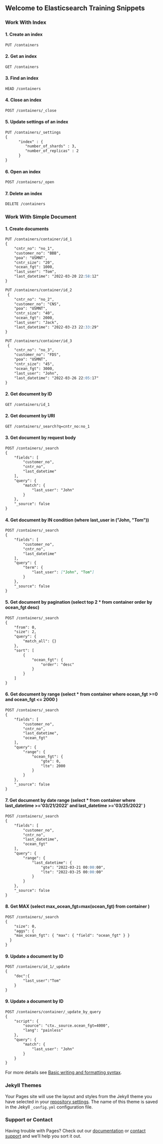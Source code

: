 ## Welcome to Elasticsearch Training Snippets

### Work With Index

#### 1. Create an index

```markdown
PUT /containers
```

#### 2. Get an index

```markdown
GET /containers
```

#### 3. Find an index

```markdown
HEAD /containers
```

#### 4. Close an index

```markdown
POST /containers/_close
```

#### 5. Update settings of an index

```markdown
PUT /containers/_settings
{
      "index" : {
         "number_of_shards" : 3,
         "number_of_replicas" : 2
      }
}
```
#### 6. Open an index
```markdown
POST /containers/_open
```
#### 7. Delete an index
```markdown
DELETE /containers
```

### Work With Simple Document

#### 1. Create documents
```markdown
PUT /containers/container/id_1
{
    "cntr_no": "no_1",
    "customer_no": "BBB",
    "poa": "USMNT",
    "cntr_size": "20",
    "ocean_fgt": 1000,
    "last_user": "Tom",
    "last_datetime": "2022-03-20 22:58:12"
}
```

```markdown
PUT /containers/container/id_2
 {
    "cntr_no": "no_2",
    "customer_no": "CNS",
    "poa": "USMNT",
    "cntr_size": "40",
    "ocean_fgt": 2000,
    "last_user": "Jack",
    "last_datetime": "2022-03-23 22:33:29"
}
```
```markdown
PUT /containers/container/id_3
 {
    "cntr_no": "no_3",
    "customer_no": "FDS",
    "poa": "USMNT",
    "cntr_size": "45",
    "ocean_fgt": 3000,
    "last_user": "John",
    "last_datetime": "2022-03-26 22:05:17"
}
```
#### 2. Get document by ID

```markdown
GET /containers/id_1
```
#### 2. Get document by URI

```markdown
GET /containers/_search?q=cntr_no:no_1
```
#### 3. Get document by request body

```markdown
POST /containers/_search
{
    "fields": [
        "customer_no",
        "cntr_no",
        "last_datetime"
    ],
    "query": {
        "match": {
            "last_user": "John"
        }
    },
    "_source": false
}
```
#### 4. Get document by IN condition (where last_user in ("John, "Tom"))

```markdown
POST /containers/_search
{
    "fields": [
        "customer_no",
        "cntr_no",
        "last_datetime"
    ],
    "query": {
        "term": {
            "last_user": ["John", "Tom"]
        }
    },
    "_source": false
}
```
#### 5. Get document by pagination (select top 2 * from container order by ocean_fgt desc)

```markdown
POST /containers/_search
{
    "from": 0,
    "size": 2,
    "query": {
        "match_all": {}
    },
    "sort": [
        {
            "ocean_fgt": {
                "order": "desc"
            }
        }
    ]
}
```
#### 6. Get document by range (select * from container where ocean_fgt >=0 and ocean_fgt <= 2000 )

```markdown
POST /containers/_search
{
    "fields": [
        "customer_no",
        "cntr_no",
        "last_datetime",
        "ocean_fgt"
    ],
    "query": {
        "range": {
            "ocean_fgt": {
                "gte": 0,
                "lte": 2000
            }
        }
    },
    "_source": false
}
```
#### 7. Get document by date range (select * from container where last_datetime >='03/21/2022' and last_datetime >='03/25/2022' )

```markdown
POST /containers/_search
{
    "fields": [
        "customer_no",
        "cntr_no",
        "last_datetime",
        "ocean_fgt"
    ],
    "query": {
        "range": {
            "last_datetime": {
                "gte": "2022-03-21 00:00:00",
                "lte": "2022-03-25 00:00:00"
            }
        }
    },
    "_source": false
}
```
#### 8. Get MAX (select max_ocean_fgt=max(ocean_fgt) from container )

```markdown
POST /containers/_search
{
    "size": 0,
    "aggs": {
    "max_ocean_fgt": { "max": { "field": "ocean_fgt" } }
  }
}
```
#### 9. Update a document by ID

```markdown
POST /containers/id_1/_update
{
    "doc":{
        "last_user":"Tom"
    }
}
```
#### 9. Update a document by ID

```markdown
POST /containers/container/_update_by_query
{
    "script": {
        "source": "ctx._source.ocean_fgt=4000",
        "lang": "painless"
    },
    "query": {
        "match": {
            "last_user": "John"
        }
    }
}
```
For more details see [Basic writing and formatting syntax](https://docs.github.com/en/github/writing-on-github/getting-started-with-writing-and-formatting-on-github/basic-writing-and-formatting-syntax).

### Jekyll Themes

Your Pages site will use the layout and styles from the Jekyll theme you have selected in your [repository settings](https://github.com/victorzhang428/Elastic/settings/pages). The name of this theme is saved in the Jekyll `_config.yml` configuration file.

### Support or Contact

Having trouble with Pages? Check out our [documentation](https://docs.github.com/categories/github-pages-basics/) or [contact support](https://support.github.com/contact) and we’ll help you sort it out.
